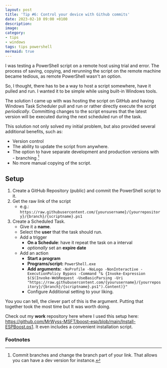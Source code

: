 ```yaml
---
layout: post
title: 'Tip #6: Control your device with Github commits'
date: 2023-02-10 09:00 +0100
description: 
image: 
category:
- tips
- windows
tags: tips powershell
mermaid: true
---
```

I was testing a PowerShell script on a remote host using trial and error. The process of saving, copying, and rerunning the script on the remote machine became tedious, as remote PowerShell wasn't an option.

So, I thought, there has to be a way to host a script somewhere, have it pulled and run. I wanted it to be simple while using built-in Windows tools.

The solution I came up with was hosting the script on GitHub and having Windows Task Scheduler pull and run or rather directly execute the script _periodically_. Committing changes to the script ensures that the latest version will be executed during the next scheduled run of the task.

This solution not only solved my initial problem, but also provided several additional benefits, such as:

- Version control
- The ability to update the script from anywhere.
- The option to have separate development and production versions with - branching [^1]
- No more manual copying of the script.

## Setup

1. Create a GitHub Repository (public) and commit the PowerShell script to it.
2. Get the raw link of the script
    - e.g.: ``https://raw.githubusercontent.com/{yourusername}/{yourrepository}/{branch}/{scriptname}.ps1``
3. Create a Scheduled Task.
   - Give it a **name**.
   - Select the **user** that the task should run.
   - Add a trigger
     - **On a Schedule**: have it repeat the task on a interval
     - _optionally_ set an **expire date**
   - Add an action
     - **Start a program**
     - **Programs/script:** ``PowerShell.exe``
     - **Add arguments:** ``-NoProfile -NoLogo -NonInteractive -ExecutionPolicy Bypass -Command "& {Invoke-Expression $($(Invoke-WebRequest -UseBasicParsing -Uri "https://raw.githubusercontent.com/{yourusername}/{yourrepository}/{branch}/{scriptname}.ps1").Content)}"``
     - Configure Additional setting to your liking.

You you can tell, the clever part of this is the argument. Putting that together took the most time but It was worth doing.

Check out my **work** repository here where I used this setup here: <https://github.com/MrWyss-MSFT/boost-esp/blob/main/Install-ESPBoost.ps1>. It even includes a convenient installation script.

### Footnotes

[^1]: Commit branches and change the branch part of your link. That allows you can have a dev version for instance.
